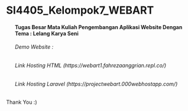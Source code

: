 # SI4405_Kelompok7_WEBART
<ul>
  <h4>Tugas Besar Mata Kuliah Pengembangan Aplikasi Website Dengan Tema : Lelang Karya Seni</h4>
</ul>
<ul>
  <h6>Demo Website :</h6>
  <h6>Link Hosting HTML (https://webart1.fahrezaanggrian.repl.co/)</h6>
  <h6>Link Hosting Laravel (https://projectwebart.000webhostapp.com/)</h6>
</ul>
Thank You :)

